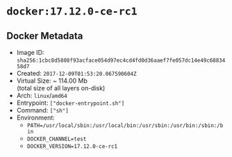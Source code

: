 # `docker:17.12.0-ce-rc1`

## Docker Metadata

- Image ID: `sha256:1cbc8d5808f93acface054d97ec4cd4fd0d36aaef7fe057dc14e49c6883458d7`
- Created: `2017-12-09T01:53:20.067590604Z`
- Virtual Size: ~ 114.00 Mb  
  (total size of all layers on-disk)
- Arch: `linux`/`amd64`
- Entrypoint: `["docker-entrypoint.sh"]`
- Command: `["sh"]`
- Environment:
  - `PATH=/usr/local/sbin:/usr/local/bin:/usr/sbin:/usr/bin:/sbin:/bin`
  - `DOCKER_CHANNEL=test`
  - `DOCKER_VERSION=17.12.0-ce-rc1`

